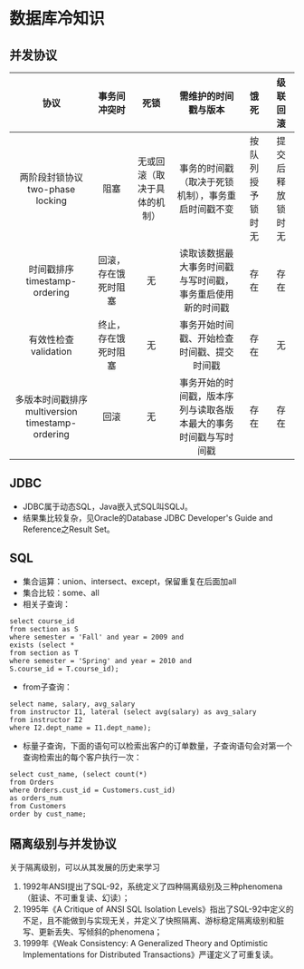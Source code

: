 # 数据库冷知识

## 并发协议

|协议|事务间冲突时|死锁|需维护的时间戳与版本|饿死|级联回滚
|:---:|:---:|:---:|:---:|:---:|:---:
|两阶段封锁协议 two-phase locking|阻塞|无或回滚（取决于具体的机制）|事务的时间戳（取决于死锁机制），事务重启时间戳不变|按队列授予锁时无|提交后释放锁时无
|时间戳排序 timestamp-ordering|回滚，存在饿死时阻塞|无|读取该数据最大事务时间戳与写时间戳，事务重启使用新的时间戳|存在|存在
|有效性检查 validation|终止，存在饿死时阻塞|无|事务开始时间戳、开始检查时间戳、提交时间戳|存在|无
|多版本时间戳排序 multiversion timestamp-ordering|回滚|无|事务开始的时间戳，版本序列与读取各版本最大的事务时间戳与写时间戳|存在|存在

## JDBC
- JDBC属于动态SQL，Java嵌入式SQL叫SQLJ。
- 结果集比较复杂，见Oracle的Database JDBC Developer's Guide and Reference之Result Set。

## SQL
- 集合运算：union、intersect、except，保留重复在后面加all
- 集合比较：some、all
- 相关子查询：
```
select course_id
from section as S
where semester = 'Fall' and year = 2009 and
exists (select *
from section as T
where semester = 'Spring' and year = 2010 and
S.course_id = T.course_id);
```
- from子查询：
```
select name, salary, avg_salary
from instructor I1, lateral (select avg(salary) as avg_salary
from instructor I2
where I2.dept_name = I1.dept_name);
```
- 标量子查询，下面的语句可以检索出客户的订单数量，子查询语句会对第一个查询检索出的每个客户执行一次：
```
select cust_name, (select count(*)
from Orders
where Orders.cust_id = Customers.cust_id)
as orders_num
from Customers
order by cust_name;
```

## 隔离级别与并发协议
关于隔离级别，可以从其发展的历史来学习
1. 1992年ANSI提出了SQL-92，系统定义了四种隔离级别及三种phenomena（脏读、不可重复读、幻读）；
2. 1995年《A Critique of ANSI SQL Isolation Levels》指出了SQL-92中定义的不足，且不能做到与实现无关，并定义了快照隔离、游标稳定隔离级别和脏写、更新丢失、写倾斜的phenomena；
3. 1999年《Weak Consistency: A Generalized Theory and Optimistic Implementations for Distributed Transactions》严谨定义了可重复读。